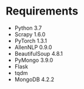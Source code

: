 # Requirements
- Python 3.7
- Scrapy 1.6.0
- PyTorch 1.3.1
- AllenNLP 0.9.0
- BeautifulSoup 4.8.1
- PyMongo 3.9.0
- Flask
- tqdm
- MongoDB 4.2.2

